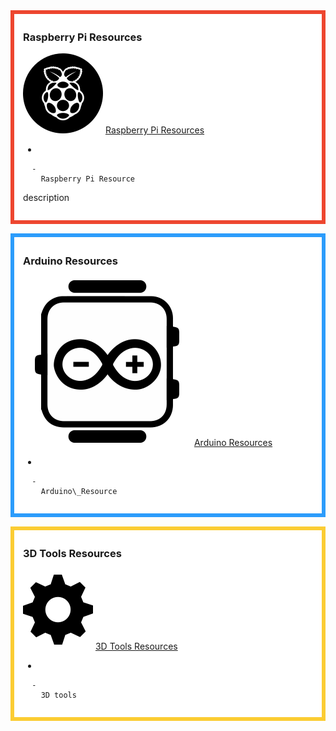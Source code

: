 <div style="margin:0; margin-top:0px; margin-bottom:15px; margin-right:0px; border:6px solid #ed462f; padding:.3em 1em 1em 1em; background-color:#FFFFFF;">

### Raspberry Pi Resources

![../files/raspberryicon2.png](../files/raspberryicon2.png "../files/raspberryicon2.png")
[Raspberry Pi Resources](Raspberry_Pi_Resource.md)

  - 
    
      -   
        Raspberry Pi Resource
description

  

</div>

<div style="margin:0; margin-top:0px; margin-bottom:15px; margin-right:0px; border:6px solid #2c9cfb; padding:.3em 1em 1em 1em; background-color:#FFFFFF;">

### Arduino Resources

![ link=Arduino Resource|left|100px](../files/Arduino_Resourceicon.png
" link=Arduino Resource|left|100px") [Arduino Resources](Arduino_Resource.md)

  - 
    
      -   
        Arduino\_Resource

  

</div>

<div style="margin:0; margin-top:0px; margin-bottom:15px; margin-right:0px; border:6px solid #fbcc33; padding:.3em 1em 1em 1em; background-color:#FFFFFF;">

### 3D Tools Resources

![ link=3D Tools Resource|left|100px](../files/3D_Tools_Resource2.png
" link=3D Tools Resource|left|100px") [3D Tools Resources](3D_Tools_Resource.md)

  - 
    
      -   
        3D tools

  

</div>
